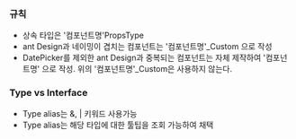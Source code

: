 ### 규칙

- 상속 타입은 '컴포넌트명'PropsType
- ant Design과 네이밍이 겹치는 컴포넌트는 '컴포넌트명'\_Custom 으로 작성
- DatePicker를 제외한 ant Design과 중복되는 컴포넌트는 자체 제작하여 '컴포넌트명' 으로 작성. 위의 '컴포넌트명'\_Custom은 사용하지 않는다.

### Type vs Interface

- Type alias는 &, | 키워드 사용가능
- Type alias는 해당 타입에 대한 툴팁을 조회 가능하여 채택

